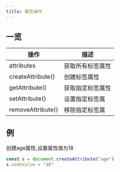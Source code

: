 ```yaml
---
title: 属性操作
---
```


## 一览

| 操作 | 描述 |
| --- | --- |
| attributes | 获取所有标签属性 |
| createAttribute() | 创建标签属性 |
| getAttribute() | 获取指定标签属性 |
| setAttribute() | 设置指定标签属 |
| removeAttribute() | 移除指定标签属 |

## 例

创建age属性,设置属性值为18

```js
const s = document.createAttribute("age")
s.nodeValue = "18"
```
